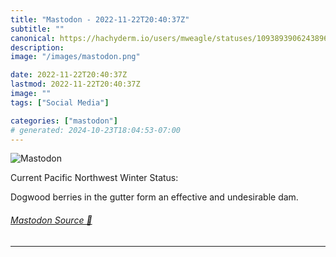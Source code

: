 ```yaml
---
title: "Mastodon - 2022-11-22T20:40:37Z"
subtitle: ""
canonical: https://hachyderm.io/users/mweagle/statuses/109389390624389657
description:
image: "/images/mastodon.png"

date: 2022-11-22T20:40:37Z
lastmod: 2022-11-22T20:40:37Z
image: ""
tags: ["Social Media"]

categories: ["mastodon"]
# generated: 2024-10-23T18:04:53-07:00
---
```

![Mastodon](/images/mastodon.png)

<p>Current Pacific Northwest Winter Status:</p><p>Dogwood berries in the gutter form an effective and undesirable dam.</p>


###### [Mastodon Source 🐘](https://hachyderm.io/@mweagle/109389390624389657)

___
